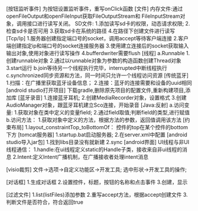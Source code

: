 [按钮监听事件]
为按钮设置监听事件，重写onClick函数
[文件]
内存文件:通过openFileOutput和openFileInput获取FileOutputStream和
FileInputStream对象，调用接口进行读写关闭。
SD文件:
1.添加读写sd卡的权限，动态请求权限;
2.检查sd卡是否可用
3.获取sd卡在系统的路径
4.在路径下创建文件进行读写
[Tcp/Ip]
1.服务器创建指定端口号的socket，调用accept等待客户端连接
2.客户端创建指定ip和端口号的socket连接服务器
3.使用建立连接后的socket获取输入输出对象,使用对象进行读写操作
4.bufferdwriter需要flush
[线程]
a.Runnable
1.创建runnable对象
2.通过以runnable对象为参数的构造函数创建Thread对象
3.start运行
b.join等待另一个线程执行完毕，interrupted中断线程执行
c.synchronized同步资源和方法，同一时间只允许一个线程访问资源
[传统蓝牙]
1.扫描：在广播里获取蓝牙设备信息；
2.连接：蓝牙的连接需要和设备的uuid相同
[android studio打开项目]
下载gradle,删除原先项目的配置文件,重新构建项目,添加库
[蓝牙录音]
1.连接蓝牙耳机;
2.创建MediaRecorder对象，设置格式
3.创建AudioManager对象，跟蓝牙耳机建立Sco连接，开始录音
[Java:反射]
a.访问变量:
1.获取对象在类中定义的变量field;
2.通过field取值;判断field的类型,进行赋值
b.访问方法：
1.获取对象中定义的方法，根据方法的参数，返回值调用该方法
[约束布局]
1.layout_constraintTop_toBottomOf：
控件的top在某个控件的bottom下方
[tomcat服务器]
1.startup.bat启动服务器;
2.在server.xml中配置<Context docBase="D:\web" path="/web"/>
[android studio导入jar包]
1.找到libs目录没有就新建
2.sync
[android界面]
UI线程与非UI线程通信：
1.handle:在ui线程定义static的Handle子类，接收来自非ui线程的消息
2.Intent:定义Intent广播机制，在广播接收者处理intent消息

[visio裁剪]
文件->选项->自定义功能区->开发工具;
选中形状->开发工具的操作;

[对话框]
1.生成对话框
2.设置控件，标题，按钮的名称和点击事件
3.创建，显示

[过滤文件]
1.list(listFiles)添加参数
2.重写accept方法，根据accept创建文件
3.判断文件是否符合，符合返回true